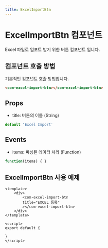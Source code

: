 ```yaml
---
title: ExcelImportBtn
---
```


# ExcelImportBtn 컴포넌트
Excel 파일로 임포트 받기 위한 버튼 컴포넌트 입니다.

## 컴포넌트 호출 방법
기본적인 컴포넌트 호출 방법입니다.
```html
<com-excel-import-btn></com-excel-import-btn>
```

## Props
- title: 버튼의 이름 (String)
```js
default 'Excel Import'
```

## Events
- items: 파싱된 데이터 처리 (Function)
```js
function(items) { }
```

## ExcelImportBtn 사용 예제
```vue
<template>
    <div>
        <com-excel-import-btn
        title="EXCEL 등록"
        ></com-excel-import-btn>
    </div>
</template>

<script>
export default {

}
</script>
```